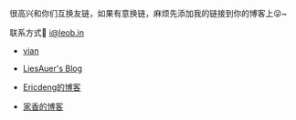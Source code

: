 

很高兴和你们互换友链，如果有意换链，麻烦先添加我的链接到你的博客上😜~

联系方式📧 i@leob.in

- [vian](https://vian.top/ "vian")

- [LiesAuer's Blog](https://www.liesauer.net/ "LiesAuer's Blog")

- [ Ericdeng的博客](http://ericdeng.net/ " Ericdeng的博客")

- [家香的博客](https://linzyjx.com/ "家香的博客")
